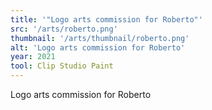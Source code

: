 ```yaml
---
title: '"Logo arts commission for Roberto"'
src: '/arts/roberto.png'
thumbnail: '/arts/thumbnail/roberto.png'
alt: 'Logo arts commission for Roberto'
year: 2021
tool: Clip Studio Paint
---
```


Logo arts commission for Roberto
